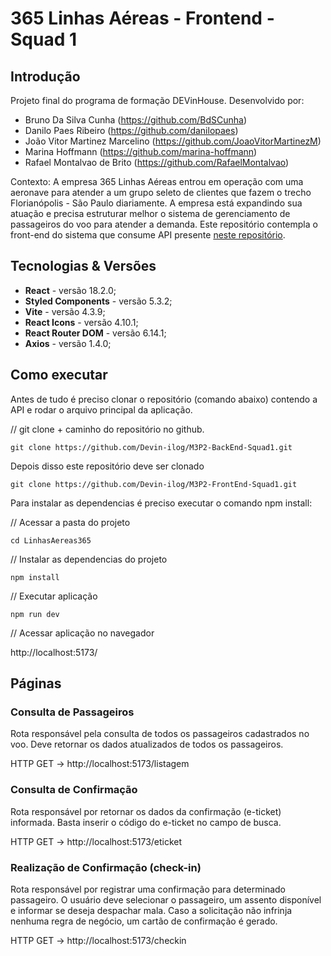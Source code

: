 # 365 Linhas Aéreas - Frontend - Squad 1
## Introdução
Projeto final do programa de formação DEVinHouse. 
Desenvolvido por:
- Bruno Da Silva Cunha (https://github.com/BdSCunha)
- Danilo Paes Ribeiro (https://github.com/danilopaes)
- João Vitor Martinez Marcelino (https://github.com/JoaoVitorMartinezM)
- Marina Hoffmann (https://github.com/marina-hoffmann)
- Rafael Montalvao de Brito (https://github.com/RafaelMontalvao)

Contexto: A empresa 365 Linhas Aéreas entrou em operação com uma aeronave
para atender a um grupo seleto de clientes que fazem o trecho Florianópolis -
São Paulo diariamente. A empresa está expandindo sua atuação
e precisa estruturar melhor o sistema de gerenciamento de passageiros do voo
para atender a demanda. Este repositório contempla o front-end do sistema que consume API presente [neste repositório](https://github.com/Devin-ilog/M3P2-BackEnd-Squad1).

## Tecnologias & Versões
- **React** - versão 18.2.0;
- **Styled Components** - versão 5.3.2;
- **Vite** - versão 4.3.9;
- **React Icons** - versão 4.10.1;
- **React Router DOM** - versão 6.14.1;
- **Axios** - versão 1.4.0;

## Como executar
Antes de tudo é preciso clonar o repositório (comando abaixo) contendo a API e rodar o arquivo principal da aplicação.

// git clone + caminho do repositório no github.

```git clone https://github.com/Devin-ilog/M3P2-BackEnd-Squad1.git```

Depois disso este repositório deve ser clonado

```git clone https://github.com/Devin-ilog/M3P2-FrontEnd-Squad1.git```

Para instalar as dependencias é preciso executar o comando npm install:

// Acessar a pasta do projeto

```cd LinhasAereas365```

// Instalar as dependencias do projeto

```npm install```

// Executar aplicação

```npm run dev```

// Acessar aplicação no navegador

http://localhost:5173/

## Páginas
### Consulta de Passageiros
Rota responsável pela consulta de todos os passageiros cadastrados no voo.
Deve retornar os dados atualizados de todos os passageiros.

HTTP GET → http://localhost:5173/listagem

### Consulta de Confirmação
Rota responsável por retornar os dados da confirmação (e-ticket) informada.
Basta inserir o código do e-ticket no campo de busca.

HTTP GET → http://localhost:5173/eticket

### Realização de Confirmação (check-in)
Rota responsável por registrar uma confirmação para determinado passageiro.
O usuário deve selecionar o passageiro, um assento disponível e informar se deseja despachar mala.
Caso a solicitação não infrinja nenhuma regra de negócio, um cartão de confirmação
é gerado.

HTTP GET → http://localhost:5173/checkin